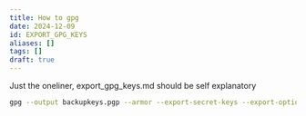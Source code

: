 ```yaml
---
title: How to gpg
date: 2024-12-09
id: EXPORT_GPG_KEYS
aliases: []
tags: []
draft: true
---
```


Just the oneliner, export_gpg_keys.md should be self explanatory

```bash
gpg --output backupkeys.pgp --armor --export-secret-keys --export-options export-backup user@email
```
